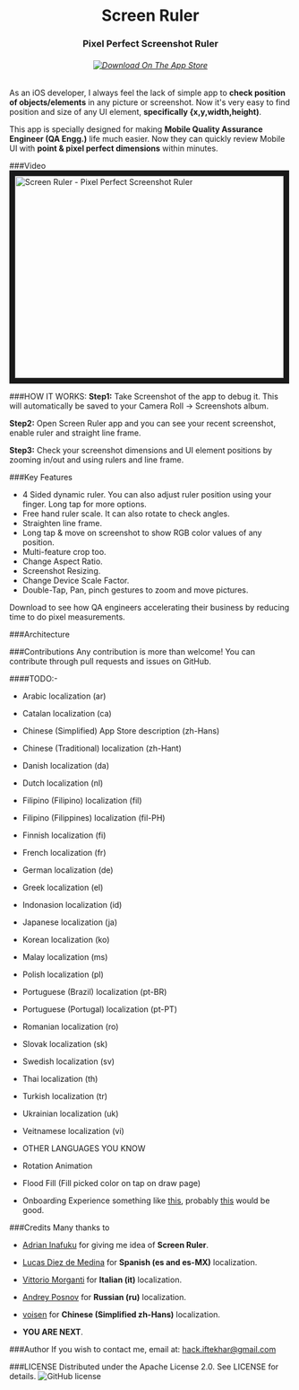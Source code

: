 <H1 align="center">Screen Ruler</H1>
<H3 align="center">Pixel Perfect Screenshot Ruler</H3>
<H6 align="center"><a align="center" href="https://itunes.apple.com/us/app/screen-ruler-pixel-perfect/id1104790987?mt=8">
<img alt="Download On The App Store" src="https://linkmaker.itunes.apple.com/images/badges/en-us/badge_appstore-lrg.svg"></a></H6>

As an iOS developer, I always feel the lack of simple app to **check position of objects/elements** in any picture or screenshot. Now it's very easy to find position and size of any UI element, **specifically {x,y,width,height)**.

This app is specially designed for making **Mobile Quality Assurance Engineer (QA Engg.)** life much easier. Now they can quickly review Mobile UI with **point & pixel perfect dimensions** within minutes.

###Video
<a href="https://youtu.be/9tKnX9IAX4M"><img src="http://img.youtube.com/vi/9tKnX9IAX4M/0.jpg"
alt="Screen Ruler - Pixel Perfect Screenshot Ruler" width="480" height="360" border="10" /></a>

###HOW IT WORKS:
**Step1:** Take Screenshot of the app to debug it. This will automatically be saved to your Camera Roll -> Screenshots album.

**Step2:** Open Screen Ruler app and you can see your recent screenshot, enable ruler and straight line frame.

**Step3:** Check your screenshot dimensions and UI element positions by zooming in/out and using rulers and line frame.

###Key Features
- 4 Sided dynamic ruler. You can also adjust ruler position using your finger. Long tap for more options.
- Free hand ruler scale. It can also rotate to check angles.
- Straighten line frame.
- Long tap & move on screenshot to show RGB color values of any position.
- Multi-feature crop too.
- Change Aspect Ratio.
- Screenshot Resizing.
- Change Device Scale Factor.
- Double-Tap, Pan, pinch gestures to zoom and move pictures.

Download to see how QA engineers accelerating their business by reducing time to do pixel measurements.

###Architecture

###Contributions
Any contribution is more than welcome! You can contribute through pull requests and issues on GitHub.

####TODO:-
- Arabic localization (ar)
- Catalan localization (ca)
- Chinese (Simplified) App Store description  (zh-Hans)
- Chinese (Traditional) localization (zh-Hant)
- Danish localization (da)
- Dutch localization (nl)
- Filipino (Filipino) localization (fil)
- Filipino (Filippines) localization (fil-PH)
- Finnish localization (fi)
- French localization (fr)
- German localization (de)
- Greek localization (el)
- Indonasion localization (id)
- Japanese localization (ja)
- Korean localization (ko)
- Malay localization (ms)
- Polish localization (pl)
- Portuguese (Brazil) localization (pt-BR)
- Portuguese (Portugal) localization (pt-PT)
- Romanian localization (ro)
- Slovak localization (sk)
- Swedish localization (sv)
- Thai localization (th)
- Turkish localization (tr)
- Ukrainian localization (uk)
- Veitnamese localization (vi)

- OTHER LANGUAGES YOU KNOW

- Rotation Animation
- Flood Fill (Fill picked color on tap on draw page)
- Onboarding Experience something like [this](https://dribbble.com/shots/1332390--GIF-Tour), probably [this](https://github.com/forcedotcom/SlidingCarousel) would be good. 


###Credits
Many thanks to
- [Adrian Inafuku](https://github.com/adrianinafuku) for giving me idea of **Screen Ruler**.
- [Lucas Diez de Medina](https://github.com/lucaslt89) for **Spanish (es and es-MX)** localization.
- [Vittorio Morganti](https://github.com/toioski) for **Italian (it)** localization.
- [Andrey Posnov](https://github.com/aposnov) for **Russian (ru)** localization.
- [voisen](https://github.com/voisen) for **Chinese (Simplified zh-Hans)** localization.

- **YOU ARE NEXT**.

###Author
If you wish to contact me, email at: hack.iftekhar@gmail.com

###LICENSE
Distributed under the Apache License 2.0. See LICENSE for details.
<img src="https://img.shields.io/github/license/hackiftekhar/IQScreenRuler.svg"
alt="GitHub license"/>
